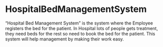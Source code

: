 # HospitalBedManagementSystem
“Hospital Bed Management System” is the system where the Employee registers the bed for the patient. In Hospital lots of people gets treatment, they need beds for the rest so need to book the bed for the patient. This system will help management by making their work easy.
